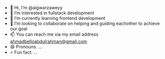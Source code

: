 - 👋 Hi, I’m @algwarzaweyy
- 👀 I’m interested in fullstack development 
- 🌱 I’m currently learning frontend development
- 💞️ I’m looking to collaborate on helping and guiding eachother to achieve our goal
- 📫 You can reach me via my email address ahmadbelloabdulrahman@gmail.com
- 😄 Pronouns: ...
- ⚡ Fun fact: ...

<!---
algwarzaweyy/algwarzaweyy is a ✨ special ✨ repository because its `README.md` (this file) appears on your GitHub profile.
You can click the Preview link to take a look at your changes.
--->
